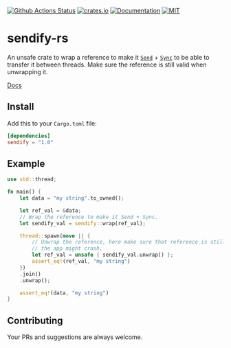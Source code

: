 [![Github Actions Status](https://github.com/rousan/sendify-rs/workflows/Test/badge.svg)](https://github.com/rousan/sendify-rs/actions)
[![crates.io](https://img.shields.io/crates/v/sendify.svg)](https://crates.io/crates/sendify)
[![Documentation](https://docs.rs/sendify/badge.svg)](https://docs.rs/sendify)
[![MIT](https://img.shields.io/crates/l/sendify.svg)](./LICENSE)

# sendify-rs

An unsafe crate to wrap a reference to make it [`Send`](https://doc.rust-lang.org/nightly/core/marker/trait.Send.html) + [`Sync`](https://doc.rust-lang.org/nightly/core/marker/trait.Sync.html) to be able to transfer it between threads. Make sure the reference is still valid when unwrapping it.

[Docs](https://docs.rs/sendify)

## Install

Add this to your `Cargo.toml` file:

```toml
[dependencies]
sendify = "1.0"
```

## Example
 
```rust
use std::thread;

fn main() {
    let data = "my string".to_owned();

    let ref_val = &data;
    // Wrap the reference to make it Send + Sync.
    let sendify_val = sendify::wrap(ref_val);

    thread::spawn(move || {
        // Unwrap the reference, here make sure that reference is still valid otherwise
        // the app might crash.
        let ref_val = unsafe { sendify_val.unwrap() };
        assert_eq!(ref_val, "my string")
    })
    .join()
    .unwrap();

    assert_eq!(data, "my string")
}
```

## Contributing

Your PRs and suggestions are always welcome.

